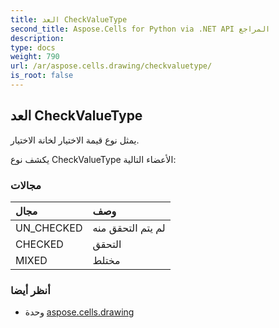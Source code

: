 ```yaml
---
title: العد CheckValueType
second_title: Aspose.Cells for Python via .NET API المراجع
description:
type: docs
weight: 790
url: /ar/aspose.cells.drawing/checkvaluetype/
is_root: false
---
```

##  العد CheckValueType
يمثل نوع قيمة الاختيار لخانة الاختيار.



يكشف نوع CheckValueType الأعضاء التالية:

###  مجالات
| مجال| وصف|
| :- | :- |
| UN_CHECKED | لم يتم التحقق منه|
| CHECKED | التحقق|
| MIXED | مختلط|



###  أنظر أيضا
* وحدة [aspose.cells.drawing](..)
